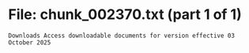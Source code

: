 ﻿# File: chunk_002370.txt (part 1 of 1)
```
Downloads Access downloadable documents for version effective 03 October 2025
```

